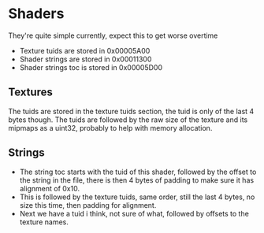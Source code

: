 # Shaders

They're quite simple currently, expect this to get worse overtime

* Texture tuids are stored in 0x00005A00
* Shader strings are stored in 0x00011300
* Shader strings toc is stored in 0x00005D00

## Textures

The tuids are stored in the texture tuids section, the tuid is only of the last 4 bytes though. The tuids are followed by the raw size of the texture and its mipmaps as a uint32, probably to help with memory allocation.

## Strings

* The string toc starts with the tuid of this shader, followed by the offset to the string in the file, there is then 4 bytes of padding to make sure it has alignment of 0x10.
* This is followed by the texture tuids, same order, still the last 4 bytes, no size this time, then padding for alignment.
* Next we have a tuid i think, not sure of what, followed by offsets to the texture names.